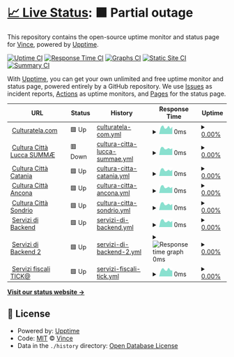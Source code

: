 # [📈 Live Status](https://VinceHpa.github.io/status-page): <!--live status--> **🟧 Partial outage**

This repository contains the open-source uptime monitor and status page for [Vince](www.thehpaworld.com), powered by [Upptime](https://github.com/upptime/upptime).

[![Uptime CI](https://github.com/VinceHpa/status-page/workflows/Uptime%20CI/badge.svg)](https://github.com/VinceHpa/status-page/actions?query=workflow%3A%22Uptime+CI%22)
[![Response Time CI](https://github.com/VinceHpa/status-page/workflows/Response%20Time%20CI/badge.svg)](https://github.com/VinceHpa/status-page/actions?query=workflow%3A%22Response+Time+CI%22)
[![Graphs CI](https://github.com/VinceHpa/status-page/workflows/Graphs%20CI/badge.svg)](https://github.com/VinceHpa/status-page/actions?query=workflow%3A%22Graphs+CI%22)
[![Static Site CI](https://github.com/VinceHpa/status-page/workflows/Static%20Site%20CI/badge.svg)](https://github.com/VinceHpa/status-page/actions?query=workflow%3A%22Static+Site+CI%22)
[![Summary CI](https://github.com/VinceHpa/status-page/workflows/Summary%20CI/badge.svg)](https://github.com/VinceHpa/status-page/actions?query=workflow%3A%22Summary+CI%22)

With [Upptime](https://upptime.js.org), you can get your own unlimited and free uptime monitor and status page, powered entirely by a GitHub repository. We use [Issues](https://github.com/VinceHpa/status-page/issues) as incident reports, [Actions](https://github.com/VinceHpa/status-page/actions) as uptime monitors, and [Pages](https://VinceHpa.github.io/status-page) for the status page.

<!--start: status pages-->
<!-- This summary is generated by Upptime (https://github.com/upptime/upptime) -->
<!-- Do not edit this manually, your changes will be overwritten -->
<!-- prettier-ignore -->
| URL | Status | History | Response Time | Uptime |
| --- | ------ | ------- | ------------- | ------ |
| <img alt="" src="https://icons.duckduckgo.com/ip3/app.culturatela.it.ico" height="13"> [Culturatela.com](https://app.culturatela.it) | 🟩 Up | [culturatela-com.yml](https://github.com/VinceHpa/status-page/commits/HEAD/history/culturatela-com.yml) | <details><summary><img alt="Response time graph" src="./graphs/culturatela-com/response-time-week.png" height="20"> 0ms</summary><br><a href="https://VinceHpa.github.io/status-page/history/culturatela-com"><img alt="Response time 1309" src="https://img.shields.io/endpoint?url=https%3A%2F%2Fraw.githubusercontent.com%2FVinceHpa%2Fstatus-page%2FHEAD%2Fapi%2Fculturatela-com%2Fresponse-time.json"></a><br><a href="https://VinceHpa.github.io/status-page/history/culturatela-com"><img alt="24-hour response time 0" src="https://img.shields.io/endpoint?url=https%3A%2F%2Fraw.githubusercontent.com%2FVinceHpa%2Fstatus-page%2FHEAD%2Fapi%2Fculturatela-com%2Fresponse-time-day.json"></a><br><a href="https://VinceHpa.github.io/status-page/history/culturatela-com"><img alt="7-day response time 0" src="https://img.shields.io/endpoint?url=https%3A%2F%2Fraw.githubusercontent.com%2FVinceHpa%2Fstatus-page%2FHEAD%2Fapi%2Fculturatela-com%2Fresponse-time-week.json"></a><br><a href="https://VinceHpa.github.io/status-page/history/culturatela-com"><img alt="30-day response time 3129" src="https://img.shields.io/endpoint?url=https%3A%2F%2Fraw.githubusercontent.com%2FVinceHpa%2Fstatus-page%2FHEAD%2Fapi%2Fculturatela-com%2Fresponse-time-month.json"></a><br><a href="https://VinceHpa.github.io/status-page/history/culturatela-com"><img alt="1-year response time 1309" src="https://img.shields.io/endpoint?url=https%3A%2F%2Fraw.githubusercontent.com%2FVinceHpa%2Fstatus-page%2FHEAD%2Fapi%2Fculturatela-com%2Fresponse-time-year.json"></a></details> | <details><summary><a href="https://VinceHpa.github.io/status-page/history/culturatela-com">0.00%</a></summary><a href="https://VinceHpa.github.io/status-page/history/culturatela-com"><img alt="All-time uptime 90.41%" src="https://img.shields.io/endpoint?url=https%3A%2F%2Fraw.githubusercontent.com%2FVinceHpa%2Fstatus-page%2FHEAD%2Fapi%2Fculturatela-com%2Fuptime.json"></a><br><a href="https://VinceHpa.github.io/status-page/history/culturatela-com"><img alt="24-hour uptime 0.00%" src="https://img.shields.io/endpoint?url=https%3A%2F%2Fraw.githubusercontent.com%2FVinceHpa%2Fstatus-page%2FHEAD%2Fapi%2Fculturatela-com%2Fuptime-day.json"></a><br><a href="https://VinceHpa.github.io/status-page/history/culturatela-com"><img alt="7-day uptime 0.00%" src="https://img.shields.io/endpoint?url=https%3A%2F%2Fraw.githubusercontent.com%2FVinceHpa%2Fstatus-page%2FHEAD%2Fapi%2Fculturatela-com%2Fuptime-week.json"></a><br><a href="https://VinceHpa.github.io/status-page/history/culturatela-com"><img alt="30-day uptime 73.99%" src="https://img.shields.io/endpoint?url=https%3A%2F%2Fraw.githubusercontent.com%2FVinceHpa%2Fstatus-page%2FHEAD%2Fapi%2Fculturatela-com%2Fuptime-month.json"></a><br><a href="https://VinceHpa.github.io/status-page/history/culturatela-com"><img alt="1-year uptime 90.41%" src="https://img.shields.io/endpoint?url=https%3A%2F%2Fraw.githubusercontent.com%2FVinceHpa%2Fstatus-page%2FHEAD%2Fapi%2Fculturatela-com%2Fuptime-year.json"></a></details>
| <img alt="" src="https://icons.duckduckgo.com/ip3/cultura.comune.lucca.it.ico" height="13"> [Cultura Città Lucca SUMMÆ](https://cultura.comune.lucca.it) | 🟥 Down | [cultura-citta-lucca-summae.yml](https://github.com/VinceHpa/status-page/commits/HEAD/history/cultura-citta-lucca-summae.yml) | <details><summary><img alt="Response time graph" src="./graphs/cultura-citta-lucca-summae/response-time-week.png" height="20"> 0ms</summary><br><a href="https://VinceHpa.github.io/status-page/history/cultura-citta-lucca-summae"><img alt="Response time 1973" src="https://img.shields.io/endpoint?url=https%3A%2F%2Fraw.githubusercontent.com%2FVinceHpa%2Fstatus-page%2FHEAD%2Fapi%2Fcultura-citta-lucca-summae%2Fresponse-time.json"></a><br><a href="https://VinceHpa.github.io/status-page/history/cultura-citta-lucca-summae"><img alt="24-hour response time 0" src="https://img.shields.io/endpoint?url=https%3A%2F%2Fraw.githubusercontent.com%2FVinceHpa%2Fstatus-page%2FHEAD%2Fapi%2Fcultura-citta-lucca-summae%2Fresponse-time-day.json"></a><br><a href="https://VinceHpa.github.io/status-page/history/cultura-citta-lucca-summae"><img alt="7-day response time 0" src="https://img.shields.io/endpoint?url=https%3A%2F%2Fraw.githubusercontent.com%2FVinceHpa%2Fstatus-page%2FHEAD%2Fapi%2Fcultura-citta-lucca-summae%2Fresponse-time-week.json"></a><br><a href="https://VinceHpa.github.io/status-page/history/cultura-citta-lucca-summae"><img alt="30-day response time 1311" src="https://img.shields.io/endpoint?url=https%3A%2F%2Fraw.githubusercontent.com%2FVinceHpa%2Fstatus-page%2FHEAD%2Fapi%2Fcultura-citta-lucca-summae%2Fresponse-time-month.json"></a><br><a href="https://VinceHpa.github.io/status-page/history/cultura-citta-lucca-summae"><img alt="1-year response time 1973" src="https://img.shields.io/endpoint?url=https%3A%2F%2Fraw.githubusercontent.com%2FVinceHpa%2Fstatus-page%2FHEAD%2Fapi%2Fcultura-citta-lucca-summae%2Fresponse-time-year.json"></a></details> | <details><summary><a href="https://VinceHpa.github.io/status-page/history/cultura-citta-lucca-summae">0.00%</a></summary><a href="https://VinceHpa.github.io/status-page/history/cultura-citta-lucca-summae"><img alt="All-time uptime 65.39%" src="https://img.shields.io/endpoint?url=https%3A%2F%2Fraw.githubusercontent.com%2FVinceHpa%2Fstatus-page%2FHEAD%2Fapi%2Fcultura-citta-lucca-summae%2Fuptime.json"></a><br><a href="https://VinceHpa.github.io/status-page/history/cultura-citta-lucca-summae"><img alt="24-hour uptime 0.00%" src="https://img.shields.io/endpoint?url=https%3A%2F%2Fraw.githubusercontent.com%2FVinceHpa%2Fstatus-page%2FHEAD%2Fapi%2Fcultura-citta-lucca-summae%2Fuptime-day.json"></a><br><a href="https://VinceHpa.github.io/status-page/history/cultura-citta-lucca-summae"><img alt="7-day uptime 0.00%" src="https://img.shields.io/endpoint?url=https%3A%2F%2Fraw.githubusercontent.com%2FVinceHpa%2Fstatus-page%2FHEAD%2Fapi%2Fcultura-citta-lucca-summae%2Fuptime-week.json"></a><br><a href="https://VinceHpa.github.io/status-page/history/cultura-citta-lucca-summae"><img alt="30-day uptime 74.06%" src="https://img.shields.io/endpoint?url=https%3A%2F%2Fraw.githubusercontent.com%2FVinceHpa%2Fstatus-page%2FHEAD%2Fapi%2Fcultura-citta-lucca-summae%2Fuptime-month.json"></a><br><a href="https://VinceHpa.github.io/status-page/history/cultura-citta-lucca-summae"><img alt="1-year uptime 65.39%" src="https://img.shields.io/endpoint?url=https%3A%2F%2Fraw.githubusercontent.com%2FVinceHpa%2Fstatus-page%2FHEAD%2Fapi%2Fcultura-citta-lucca-summae%2Fuptime-year.json"></a></details>
| <img alt="" src="https://icons.duckduckgo.com/ip3/app.culturatela.it.ico" height="13"> [Cultura Città Catania](https://app.culturatela.it) | 🟩 Up | [cultura-citta-catania.yml](https://github.com/VinceHpa/status-page/commits/HEAD/history/cultura-citta-catania.yml) | <details><summary><img alt="Response time graph" src="./graphs/cultura-citta-catania/response-time-week.png" height="20"> 0ms</summary><br><a href="https://VinceHpa.github.io/status-page/history/cultura-citta-catania"><img alt="Response time 518" src="https://img.shields.io/endpoint?url=https%3A%2F%2Fraw.githubusercontent.com%2FVinceHpa%2Fstatus-page%2FHEAD%2Fapi%2Fcultura-citta-catania%2Fresponse-time.json"></a><br><a href="https://VinceHpa.github.io/status-page/history/cultura-citta-catania"><img alt="24-hour response time 0" src="https://img.shields.io/endpoint?url=https%3A%2F%2Fraw.githubusercontent.com%2FVinceHpa%2Fstatus-page%2FHEAD%2Fapi%2Fcultura-citta-catania%2Fresponse-time-day.json"></a><br><a href="https://VinceHpa.github.io/status-page/history/cultura-citta-catania"><img alt="7-day response time 0" src="https://img.shields.io/endpoint?url=https%3A%2F%2Fraw.githubusercontent.com%2FVinceHpa%2Fstatus-page%2FHEAD%2Fapi%2Fcultura-citta-catania%2Fresponse-time-week.json"></a><br><a href="https://VinceHpa.github.io/status-page/history/cultura-citta-catania"><img alt="30-day response time 1329" src="https://img.shields.io/endpoint?url=https%3A%2F%2Fraw.githubusercontent.com%2FVinceHpa%2Fstatus-page%2FHEAD%2Fapi%2Fcultura-citta-catania%2Fresponse-time-month.json"></a><br><a href="https://VinceHpa.github.io/status-page/history/cultura-citta-catania"><img alt="1-year response time 518" src="https://img.shields.io/endpoint?url=https%3A%2F%2Fraw.githubusercontent.com%2FVinceHpa%2Fstatus-page%2FHEAD%2Fapi%2Fcultura-citta-catania%2Fresponse-time-year.json"></a></details> | <details><summary><a href="https://VinceHpa.github.io/status-page/history/cultura-citta-catania">0.00%</a></summary><a href="https://VinceHpa.github.io/status-page/history/cultura-citta-catania"><img alt="All-time uptime 90.38%" src="https://img.shields.io/endpoint?url=https%3A%2F%2Fraw.githubusercontent.com%2FVinceHpa%2Fstatus-page%2FHEAD%2Fapi%2Fcultura-citta-catania%2Fuptime.json"></a><br><a href="https://VinceHpa.github.io/status-page/history/cultura-citta-catania"><img alt="24-hour uptime 0.00%" src="https://img.shields.io/endpoint?url=https%3A%2F%2Fraw.githubusercontent.com%2FVinceHpa%2Fstatus-page%2FHEAD%2Fapi%2Fcultura-citta-catania%2Fuptime-day.json"></a><br><a href="https://VinceHpa.github.io/status-page/history/cultura-citta-catania"><img alt="7-day uptime 0.00%" src="https://img.shields.io/endpoint?url=https%3A%2F%2Fraw.githubusercontent.com%2FVinceHpa%2Fstatus-page%2FHEAD%2Fapi%2Fcultura-citta-catania%2Fuptime-week.json"></a><br><a href="https://VinceHpa.github.io/status-page/history/cultura-citta-catania"><img alt="30-day uptime 73.99%" src="https://img.shields.io/endpoint?url=https%3A%2F%2Fraw.githubusercontent.com%2FVinceHpa%2Fstatus-page%2FHEAD%2Fapi%2Fcultura-citta-catania%2Fuptime-month.json"></a><br><a href="https://VinceHpa.github.io/status-page/history/cultura-citta-catania"><img alt="1-year uptime 90.38%" src="https://img.shields.io/endpoint?url=https%3A%2F%2Fraw.githubusercontent.com%2FVinceHpa%2Fstatus-page%2FHEAD%2Fapi%2Fcultura-citta-catania%2Fuptime-year.json"></a></details>
| <img alt="" src="https://icons.duckduckgo.com/ip3/app.culturatela.it.ico" height="13"> [Cultura Città Ancona](https://app.culturatela.it) | 🟩 Up | [cultura-citta-ancona.yml](https://github.com/VinceHpa/status-page/commits/HEAD/history/cultura-citta-ancona.yml) | <details><summary><img alt="Response time graph" src="./graphs/cultura-citta-ancona/response-time-week.png" height="20"> 0ms</summary><br><a href="https://VinceHpa.github.io/status-page/history/cultura-citta-ancona"><img alt="Response time 479" src="https://img.shields.io/endpoint?url=https%3A%2F%2Fraw.githubusercontent.com%2FVinceHpa%2Fstatus-page%2FHEAD%2Fapi%2Fcultura-citta-ancona%2Fresponse-time.json"></a><br><a href="https://VinceHpa.github.io/status-page/history/cultura-citta-ancona"><img alt="24-hour response time 0" src="https://img.shields.io/endpoint?url=https%3A%2F%2Fraw.githubusercontent.com%2FVinceHpa%2Fstatus-page%2FHEAD%2Fapi%2Fcultura-citta-ancona%2Fresponse-time-day.json"></a><br><a href="https://VinceHpa.github.io/status-page/history/cultura-citta-ancona"><img alt="7-day response time 0" src="https://img.shields.io/endpoint?url=https%3A%2F%2Fraw.githubusercontent.com%2FVinceHpa%2Fstatus-page%2FHEAD%2Fapi%2Fcultura-citta-ancona%2Fresponse-time-week.json"></a><br><a href="https://VinceHpa.github.io/status-page/history/cultura-citta-ancona"><img alt="30-day response time 678" src="https://img.shields.io/endpoint?url=https%3A%2F%2Fraw.githubusercontent.com%2FVinceHpa%2Fstatus-page%2FHEAD%2Fapi%2Fcultura-citta-ancona%2Fresponse-time-month.json"></a><br><a href="https://VinceHpa.github.io/status-page/history/cultura-citta-ancona"><img alt="1-year response time 479" src="https://img.shields.io/endpoint?url=https%3A%2F%2Fraw.githubusercontent.com%2FVinceHpa%2Fstatus-page%2FHEAD%2Fapi%2Fcultura-citta-ancona%2Fresponse-time-year.json"></a></details> | <details><summary><a href="https://VinceHpa.github.io/status-page/history/cultura-citta-ancona">0.00%</a></summary><a href="https://VinceHpa.github.io/status-page/history/cultura-citta-ancona"><img alt="All-time uptime 90.38%" src="https://img.shields.io/endpoint?url=https%3A%2F%2Fraw.githubusercontent.com%2FVinceHpa%2Fstatus-page%2FHEAD%2Fapi%2Fcultura-citta-ancona%2Fuptime.json"></a><br><a href="https://VinceHpa.github.io/status-page/history/cultura-citta-ancona"><img alt="24-hour uptime 0.00%" src="https://img.shields.io/endpoint?url=https%3A%2F%2Fraw.githubusercontent.com%2FVinceHpa%2Fstatus-page%2FHEAD%2Fapi%2Fcultura-citta-ancona%2Fuptime-day.json"></a><br><a href="https://VinceHpa.github.io/status-page/history/cultura-citta-ancona"><img alt="7-day uptime 0.00%" src="https://img.shields.io/endpoint?url=https%3A%2F%2Fraw.githubusercontent.com%2FVinceHpa%2Fstatus-page%2FHEAD%2Fapi%2Fcultura-citta-ancona%2Fuptime-week.json"></a><br><a href="https://VinceHpa.github.io/status-page/history/cultura-citta-ancona"><img alt="30-day uptime 73.99%" src="https://img.shields.io/endpoint?url=https%3A%2F%2Fraw.githubusercontent.com%2FVinceHpa%2Fstatus-page%2FHEAD%2Fapi%2Fcultura-citta-ancona%2Fuptime-month.json"></a><br><a href="https://VinceHpa.github.io/status-page/history/cultura-citta-ancona"><img alt="1-year uptime 90.38%" src="https://img.shields.io/endpoint?url=https%3A%2F%2Fraw.githubusercontent.com%2FVinceHpa%2Fstatus-page%2FHEAD%2Fapi%2Fcultura-citta-ancona%2Fuptime-year.json"></a></details>
| <img alt="" src="https://icons.duckduckgo.com/ip3/app.culturatela.it.ico" height="13"> [Cultura Città Sondrio](https://app.culturatela.it) | 🟩 Up | [cultura-citta-sondrio.yml](https://github.com/VinceHpa/status-page/commits/HEAD/history/cultura-citta-sondrio.yml) | <details><summary><img alt="Response time graph" src="./graphs/cultura-citta-sondrio/response-time-week.png" height="20"> 0ms</summary><br><a href="https://VinceHpa.github.io/status-page/history/cultura-citta-sondrio"><img alt="Response time 474" src="https://img.shields.io/endpoint?url=https%3A%2F%2Fraw.githubusercontent.com%2FVinceHpa%2Fstatus-page%2FHEAD%2Fapi%2Fcultura-citta-sondrio%2Fresponse-time.json"></a><br><a href="https://VinceHpa.github.io/status-page/history/cultura-citta-sondrio"><img alt="24-hour response time 0" src="https://img.shields.io/endpoint?url=https%3A%2F%2Fraw.githubusercontent.com%2FVinceHpa%2Fstatus-page%2FHEAD%2Fapi%2Fcultura-citta-sondrio%2Fresponse-time-day.json"></a><br><a href="https://VinceHpa.github.io/status-page/history/cultura-citta-sondrio"><img alt="7-day response time 0" src="https://img.shields.io/endpoint?url=https%3A%2F%2Fraw.githubusercontent.com%2FVinceHpa%2Fstatus-page%2FHEAD%2Fapi%2Fcultura-citta-sondrio%2Fresponse-time-week.json"></a><br><a href="https://VinceHpa.github.io/status-page/history/cultura-citta-sondrio"><img alt="30-day response time 680" src="https://img.shields.io/endpoint?url=https%3A%2F%2Fraw.githubusercontent.com%2FVinceHpa%2Fstatus-page%2FHEAD%2Fapi%2Fcultura-citta-sondrio%2Fresponse-time-month.json"></a><br><a href="https://VinceHpa.github.io/status-page/history/cultura-citta-sondrio"><img alt="1-year response time 474" src="https://img.shields.io/endpoint?url=https%3A%2F%2Fraw.githubusercontent.com%2FVinceHpa%2Fstatus-page%2FHEAD%2Fapi%2Fcultura-citta-sondrio%2Fresponse-time-year.json"></a></details> | <details><summary><a href="https://VinceHpa.github.io/status-page/history/cultura-citta-sondrio">0.00%</a></summary><a href="https://VinceHpa.github.io/status-page/history/cultura-citta-sondrio"><img alt="All-time uptime 90.38%" src="https://img.shields.io/endpoint?url=https%3A%2F%2Fraw.githubusercontent.com%2FVinceHpa%2Fstatus-page%2FHEAD%2Fapi%2Fcultura-citta-sondrio%2Fuptime.json"></a><br><a href="https://VinceHpa.github.io/status-page/history/cultura-citta-sondrio"><img alt="24-hour uptime 0.00%" src="https://img.shields.io/endpoint?url=https%3A%2F%2Fraw.githubusercontent.com%2FVinceHpa%2Fstatus-page%2FHEAD%2Fapi%2Fcultura-citta-sondrio%2Fuptime-day.json"></a><br><a href="https://VinceHpa.github.io/status-page/history/cultura-citta-sondrio"><img alt="7-day uptime 0.00%" src="https://img.shields.io/endpoint?url=https%3A%2F%2Fraw.githubusercontent.com%2FVinceHpa%2Fstatus-page%2FHEAD%2Fapi%2Fcultura-citta-sondrio%2Fuptime-week.json"></a><br><a href="https://VinceHpa.github.io/status-page/history/cultura-citta-sondrio"><img alt="30-day uptime 73.99%" src="https://img.shields.io/endpoint?url=https%3A%2F%2Fraw.githubusercontent.com%2FVinceHpa%2Fstatus-page%2FHEAD%2Fapi%2Fcultura-citta-sondrio%2Fuptime-month.json"></a><br><a href="https://VinceHpa.github.io/status-page/history/cultura-citta-sondrio"><img alt="1-year uptime 90.38%" src="https://img.shields.io/endpoint?url=https%3A%2F%2Fraw.githubusercontent.com%2FVinceHpa%2Fstatus-page%2FHEAD%2Fapi%2Fcultura-citta-sondrio%2Fuptime-year.json"></a></details>
| <img alt="" src="https://icons.duckduckgo.com/ip3/kicky.cloud.ico" height="13"> [Servizi di Backend](https://kicky.cloud) | 🟩 Up | [servizi-di-backend.yml](https://github.com/VinceHpa/status-page/commits/HEAD/history/servizi-di-backend.yml) | <details><summary><img alt="Response time graph" src="./graphs/servizi-di-backend/response-time-week.png" height="20"> 0ms</summary><br><a href="https://VinceHpa.github.io/status-page/history/servizi-di-backend"><img alt="Response time 619" src="https://img.shields.io/endpoint?url=https%3A%2F%2Fraw.githubusercontent.com%2FVinceHpa%2Fstatus-page%2FHEAD%2Fapi%2Fservizi-di-backend%2Fresponse-time.json"></a><br><a href="https://VinceHpa.github.io/status-page/history/servizi-di-backend"><img alt="24-hour response time 0" src="https://img.shields.io/endpoint?url=https%3A%2F%2Fraw.githubusercontent.com%2FVinceHpa%2Fstatus-page%2FHEAD%2Fapi%2Fservizi-di-backend%2Fresponse-time-day.json"></a><br><a href="https://VinceHpa.github.io/status-page/history/servizi-di-backend"><img alt="7-day response time 0" src="https://img.shields.io/endpoint?url=https%3A%2F%2Fraw.githubusercontent.com%2FVinceHpa%2Fstatus-page%2FHEAD%2Fapi%2Fservizi-di-backend%2Fresponse-time-week.json"></a><br><a href="https://VinceHpa.github.io/status-page/history/servizi-di-backend"><img alt="30-day response time 2200" src="https://img.shields.io/endpoint?url=https%3A%2F%2Fraw.githubusercontent.com%2FVinceHpa%2Fstatus-page%2FHEAD%2Fapi%2Fservizi-di-backend%2Fresponse-time-month.json"></a><br><a href="https://VinceHpa.github.io/status-page/history/servizi-di-backend"><img alt="1-year response time 619" src="https://img.shields.io/endpoint?url=https%3A%2F%2Fraw.githubusercontent.com%2FVinceHpa%2Fstatus-page%2FHEAD%2Fapi%2Fservizi-di-backend%2Fresponse-time-year.json"></a></details> | <details><summary><a href="https://VinceHpa.github.io/status-page/history/servizi-di-backend">0.00%</a></summary><a href="https://VinceHpa.github.io/status-page/history/servizi-di-backend"><img alt="All-time uptime 77.79%" src="https://img.shields.io/endpoint?url=https%3A%2F%2Fraw.githubusercontent.com%2FVinceHpa%2Fstatus-page%2FHEAD%2Fapi%2Fservizi-di-backend%2Fuptime.json"></a><br><a href="https://VinceHpa.github.io/status-page/history/servizi-di-backend"><img alt="24-hour uptime 0.00%" src="https://img.shields.io/endpoint?url=https%3A%2F%2Fraw.githubusercontent.com%2FVinceHpa%2Fstatus-page%2FHEAD%2Fapi%2Fservizi-di-backend%2Fuptime-day.json"></a><br><a href="https://VinceHpa.github.io/status-page/history/servizi-di-backend"><img alt="7-day uptime 0.00%" src="https://img.shields.io/endpoint?url=https%3A%2F%2Fraw.githubusercontent.com%2FVinceHpa%2Fstatus-page%2FHEAD%2Fapi%2Fservizi-di-backend%2Fuptime-week.json"></a><br><a href="https://VinceHpa.github.io/status-page/history/servizi-di-backend"><img alt="30-day uptime 38.86%" src="https://img.shields.io/endpoint?url=https%3A%2F%2Fraw.githubusercontent.com%2FVinceHpa%2Fstatus-page%2FHEAD%2Fapi%2Fservizi-di-backend%2Fuptime-month.json"></a><br><a href="https://VinceHpa.github.io/status-page/history/servizi-di-backend"><img alt="1-year uptime 77.79%" src="https://img.shields.io/endpoint?url=https%3A%2F%2Fraw.githubusercontent.com%2FVinceHpa%2Fstatus-page%2FHEAD%2Fapi%2Fservizi-di-backend%2Fuptime-year.json"></a></details>
| <img alt="" src="https://icons.duckduckgo.com/ip3/kicky.cloud.ico" height="13"> [Servizi di Backend 2](https://kicky.cloud) | 🟩 Up | [servizi-di-backend-2.yml](https://github.com/VinceHpa/status-page/commits/HEAD/history/servizi-di-backend-2.yml) | <details><summary><img alt="Response time graph" src="./graphs/servizi-di-backend-2/response-time-week.png" height="20"> 0ms</summary><br><a href="https://VinceHpa.github.io/status-page/history/servizi-di-backend-2"><img alt="Response time 1102" src="https://img.shields.io/endpoint?url=https%3A%2F%2Fraw.githubusercontent.com%2FVinceHpa%2Fstatus-page%2FHEAD%2Fapi%2Fservizi-di-backend-2%2Fresponse-time.json"></a><br><a href="https://VinceHpa.github.io/status-page/history/servizi-di-backend-2"><img alt="24-hour response time 0" src="https://img.shields.io/endpoint?url=https%3A%2F%2Fraw.githubusercontent.com%2FVinceHpa%2Fstatus-page%2FHEAD%2Fapi%2Fservizi-di-backend-2%2Fresponse-time-day.json"></a><br><a href="https://VinceHpa.github.io/status-page/history/servizi-di-backend-2"><img alt="7-day response time 0" src="https://img.shields.io/endpoint?url=https%3A%2F%2Fraw.githubusercontent.com%2FVinceHpa%2Fstatus-page%2FHEAD%2Fapi%2Fservizi-di-backend-2%2Fresponse-time-week.json"></a><br><a href="https://VinceHpa.github.io/status-page/history/servizi-di-backend-2"><img alt="30-day response time 1102" src="https://img.shields.io/endpoint?url=https%3A%2F%2Fraw.githubusercontent.com%2FVinceHpa%2Fstatus-page%2FHEAD%2Fapi%2Fservizi-di-backend-2%2Fresponse-time-month.json"></a><br><a href="https://VinceHpa.github.io/status-page/history/servizi-di-backend-2"><img alt="1-year response time 1102" src="https://img.shields.io/endpoint?url=https%3A%2F%2Fraw.githubusercontent.com%2FVinceHpa%2Fstatus-page%2FHEAD%2Fapi%2Fservizi-di-backend-2%2Fresponse-time-year.json"></a></details> | <details><summary><a href="https://VinceHpa.github.io/status-page/history/servizi-di-backend-2">0.00%</a></summary><a href="https://VinceHpa.github.io/status-page/history/servizi-di-backend-2"><img alt="All-time uptime 29.23%" src="https://img.shields.io/endpoint?url=https%3A%2F%2Fraw.githubusercontent.com%2FVinceHpa%2Fstatus-page%2FHEAD%2Fapi%2Fservizi-di-backend-2%2Fuptime.json"></a><br><a href="https://VinceHpa.github.io/status-page/history/servizi-di-backend-2"><img alt="24-hour uptime 0.00%" src="https://img.shields.io/endpoint?url=https%3A%2F%2Fraw.githubusercontent.com%2FVinceHpa%2Fstatus-page%2FHEAD%2Fapi%2Fservizi-di-backend-2%2Fuptime-day.json"></a><br><a href="https://VinceHpa.github.io/status-page/history/servizi-di-backend-2"><img alt="7-day uptime 0.00%" src="https://img.shields.io/endpoint?url=https%3A%2F%2Fraw.githubusercontent.com%2FVinceHpa%2Fstatus-page%2FHEAD%2Fapi%2Fservizi-di-backend-2%2Fuptime-week.json"></a><br><a href="https://VinceHpa.github.io/status-page/history/servizi-di-backend-2"><img alt="30-day uptime 29.23%" src="https://img.shields.io/endpoint?url=https%3A%2F%2Fraw.githubusercontent.com%2FVinceHpa%2Fstatus-page%2FHEAD%2Fapi%2Fservizi-di-backend-2%2Fuptime-month.json"></a><br><a href="https://VinceHpa.github.io/status-page/history/servizi-di-backend-2"><img alt="1-year uptime 29.23%" src="https://img.shields.io/endpoint?url=https%3A%2F%2Fraw.githubusercontent.com%2FVinceHpa%2Fstatus-page%2FHEAD%2Fapi%2Fservizi-di-backend-2%2Fuptime-year.json"></a></details>
| <img alt="" src="https://icons.duckduckgo.com/ip3/home.culturatela.it.ico" height="13"> [Servizi fiscali TICK@](https://home.culturatela.it) | 🟩 Up | [servizi-fiscali-tick.yml](https://github.com/VinceHpa/status-page/commits/HEAD/history/servizi-fiscali-tick.yml) | <details><summary><img alt="Response time graph" src="./graphs/servizi-fiscali-tick/response-time-week.png" height="20"> 0ms</summary><br><a href="https://VinceHpa.github.io/status-page/history/servizi-fiscali-tick"><img alt="Response time 2058" src="https://img.shields.io/endpoint?url=https%3A%2F%2Fraw.githubusercontent.com%2FVinceHpa%2Fstatus-page%2FHEAD%2Fapi%2Fservizi-fiscali-tick%2Fresponse-time.json"></a><br><a href="https://VinceHpa.github.io/status-page/history/servizi-fiscali-tick"><img alt="24-hour response time 0" src="https://img.shields.io/endpoint?url=https%3A%2F%2Fraw.githubusercontent.com%2FVinceHpa%2Fstatus-page%2FHEAD%2Fapi%2Fservizi-fiscali-tick%2Fresponse-time-day.json"></a><br><a href="https://VinceHpa.github.io/status-page/history/servizi-fiscali-tick"><img alt="7-day response time 0" src="https://img.shields.io/endpoint?url=https%3A%2F%2Fraw.githubusercontent.com%2FVinceHpa%2Fstatus-page%2FHEAD%2Fapi%2Fservizi-fiscali-tick%2Fresponse-time-week.json"></a><br><a href="https://VinceHpa.github.io/status-page/history/servizi-fiscali-tick"><img alt="30-day response time 11604" src="https://img.shields.io/endpoint?url=https%3A%2F%2Fraw.githubusercontent.com%2FVinceHpa%2Fstatus-page%2FHEAD%2Fapi%2Fservizi-fiscali-tick%2Fresponse-time-month.json"></a><br><a href="https://VinceHpa.github.io/status-page/history/servizi-fiscali-tick"><img alt="1-year response time 2058" src="https://img.shields.io/endpoint?url=https%3A%2F%2Fraw.githubusercontent.com%2FVinceHpa%2Fstatus-page%2FHEAD%2Fapi%2Fservizi-fiscali-tick%2Fresponse-time-year.json"></a></details> | <details><summary><a href="https://VinceHpa.github.io/status-page/history/servizi-fiscali-tick">0.00%</a></summary><a href="https://VinceHpa.github.io/status-page/history/servizi-fiscali-tick"><img alt="All-time uptime 89.86%" src="https://img.shields.io/endpoint?url=https%3A%2F%2Fraw.githubusercontent.com%2FVinceHpa%2Fstatus-page%2FHEAD%2Fapi%2Fservizi-fiscali-tick%2Fuptime.json"></a><br><a href="https://VinceHpa.github.io/status-page/history/servizi-fiscali-tick"><img alt="24-hour uptime 0.00%" src="https://img.shields.io/endpoint?url=https%3A%2F%2Fraw.githubusercontent.com%2FVinceHpa%2Fstatus-page%2FHEAD%2Fapi%2Fservizi-fiscali-tick%2Fuptime-day.json"></a><br><a href="https://VinceHpa.github.io/status-page/history/servizi-fiscali-tick"><img alt="7-day uptime 0.00%" src="https://img.shields.io/endpoint?url=https%3A%2F%2Fraw.githubusercontent.com%2FVinceHpa%2Fstatus-page%2FHEAD%2Fapi%2Fservizi-fiscali-tick%2Fuptime-week.json"></a><br><a href="https://VinceHpa.github.io/status-page/history/servizi-fiscali-tick"><img alt="30-day uptime 74.00%" src="https://img.shields.io/endpoint?url=https%3A%2F%2Fraw.githubusercontent.com%2FVinceHpa%2Fstatus-page%2FHEAD%2Fapi%2Fservizi-fiscali-tick%2Fuptime-month.json"></a><br><a href="https://VinceHpa.github.io/status-page/history/servizi-fiscali-tick"><img alt="1-year uptime 89.86%" src="https://img.shields.io/endpoint?url=https%3A%2F%2Fraw.githubusercontent.com%2FVinceHpa%2Fstatus-page%2FHEAD%2Fapi%2Fservizi-fiscali-tick%2Fuptime-year.json"></a></details>

<!--end: status pages-->

[**Visit our status website →**](https://VinceHpa.github.io/status-page)

## 📄 License

- Powered by: [Upptime](https://github.com/upptime/upptime)
- Code: [MIT](./LICENSE) © [Vince](www.thehpaworld.com)
- Data in the `./history` directory: [Open Database License](https://opendatacommons.org/licenses/odbl/1-0/)
